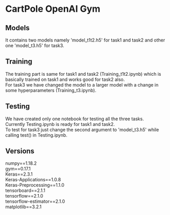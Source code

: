 # CartPole OpenAI Gym

## Models
It contains two models namely 'model_t1t2.h5' for task1 and task2 and other one 'model_t3.h5' for task3.<br>

## Training
The training part is same for task1 and task2 (Training_t1t2.ipynb) which is basically trained on task1 and works good for task2 also.<br>
For task3 we have changed the model to a larger model with a change in some hyperparameters (Training_t3.ipynb).<br>

## Testing
We have created only one notebook for testing all the three tasks.<br>
Currently Testing.ipynb is ready for task1 and task2.<br>
To test for task3 just change the second argument to 'model_t3.h5' while calling test() in Testing.ipynb. <br>

## Versions
numpy==1.18.2<br>
gym==0.17.1<br>
Keras==2.3.1<br>
Keras-Applications==1.0.8<br>
Keras-Preprocessing==1.1.0<br>
tensorboard==2.1.1<br>
tensorflow==2.1.0<br>
tensorflow-estimator==2.1.0<br>
matplotlib==3.2.1<br>

